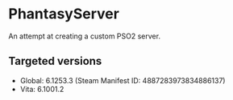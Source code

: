 # PhantasyServer

An attempt at creating a custom PSO2 server.

## Targeted versions

 * Global: 6.1253.3 (Steam Manifest ID: 4887283973834886137)
 * Vita: 6.1001.2